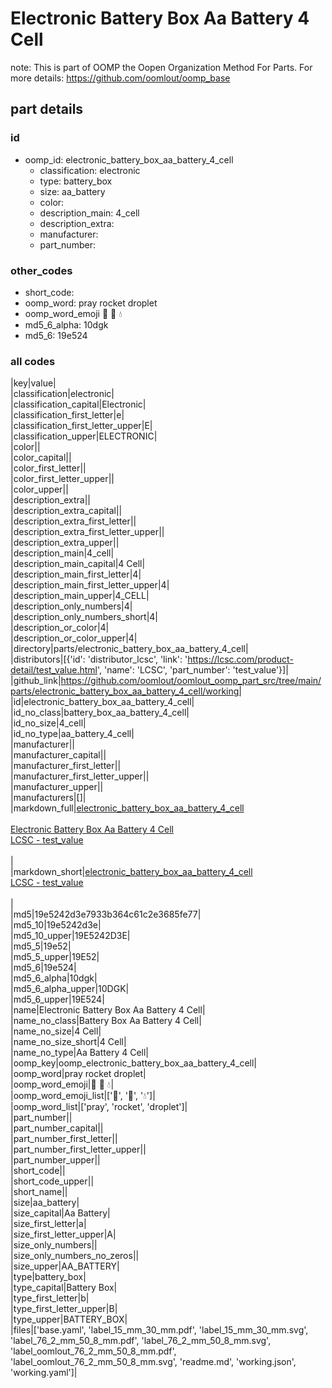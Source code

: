 # Electronic Battery Box Aa Battery 4 Cell  

note: This is part of OOMP the Oopen Organization Method For Parts. For more details: https://github.com/oomlout/oomp_base

##  part details





### id
* oomp_id: electronic_battery_box_aa_battery_4_cell
  * classification: electronic
  * type: battery_box
  * size: aa_battery
  * color: 
  * description_main: 4_cell
  * description_extra: 
  * manufacturer: 
  * part_number: 

### other_codes
* short_code: 
* oomp_word: pray rocket droplet
* oomp_word_emoji :pray: :rocket: :droplet:
* md5_6_alpha: 10dgk
* md5_6: 19e524

### all codes 
|key|value|  
|classification|electronic|  
|classification_capital|Electronic|  
|classification_first_letter|e|  
|classification_first_letter_upper|E|  
|classification_upper|ELECTRONIC|  
|color||  
|color_capital||  
|color_first_letter||  
|color_first_letter_upper||  
|color_upper||  
|description_extra||  
|description_extra_capital||  
|description_extra_first_letter||  
|description_extra_first_letter_upper||  
|description_extra_upper||  
|description_main|4_cell|  
|description_main_capital|4 Cell|  
|description_main_first_letter|4|  
|description_main_first_letter_upper|4|  
|description_main_upper|4_CELL|  
|description_only_numbers|4|  
|description_only_numbers_short|4|  
|description_or_color|4|  
|description_or_color_upper|4|  
|directory|parts/electronic_battery_box_aa_battery_4_cell|  
|distributors|[{'id': 'distributor_lcsc', 'link': 'https://lcsc.com/product-detail/test_value.html', 'name': 'LCSC', 'part_number': 'test_value'}]|  
|github_link|https://github.com/oomlout/oomlout_oomp_part_src/tree/main/parts/electronic_battery_box_aa_battery_4_cell/working|  
|id|electronic_battery_box_aa_battery_4_cell|  
|id_no_class|battery_box_aa_battery_4_cell|  
|id_no_size|4_cell|  
|id_no_type|aa_battery_4_cell|  
|manufacturer||  
|manufacturer_capital||  
|manufacturer_first_letter||  
|manufacturer_first_letter_upper||  
|manufacturer_upper||  
|manufacturers|[]|  
|markdown_full|[electronic_battery_box_aa_battery_4_cell](https://github.com/oomlout/oomlout_oomp_part_src/tree/main/parts/electronic_battery_box_aa_battery_4_cell/working)<br>[](https://github.com/oomlout/oomlout_oomp_part_src/tree/main/parts/electronic_battery_box_aa_battery_4_cell/working)<br>[Electronic Battery Box Aa Battery 4 Cell](https://github.com/oomlout/oomlout_oomp_part_src/tree/main/parts/electronic_battery_box_aa_battery_4_cell/working)<br>[LCSC - test_value<br>](https://lcsc.com/product-detail/test_value.html)<br>|  
|markdown_short|[electronic_battery_box_aa_battery_4_cell](https://github.com/oomlout/oomlout_oomp_part_src/tree/main/parts/electronic_battery_box_aa_battery_4_cell/working)<br>[LCSC - test_value<br>](https://lcsc.com/product-detail/test_value.html)<br>|  
|md5|19e5242d3e7933b364c61c2e3685fe77|  
|md5_10|19e5242d3e|  
|md5_10_upper|19E5242D3E|  
|md5_5|19e52|  
|md5_5_upper|19E52|  
|md5_6|19e524|  
|md5_6_alpha|10dgk|  
|md5_6_alpha_upper|10DGK|  
|md5_6_upper|19E524|  
|name|Electronic Battery Box Aa Battery 4 Cell|  
|name_no_class|Battery Box Aa Battery 4 Cell|  
|name_no_size|4 Cell|  
|name_no_size_short|4 Cell|  
|name_no_type|Aa Battery 4 Cell|  
|oomp_key|oomp_electronic_battery_box_aa_battery_4_cell|  
|oomp_word|pray rocket droplet|  
|oomp_word_emoji|:pray: :rocket: :droplet:|  
|oomp_word_emoji_list|[':pray:', ':rocket:', ':droplet:']|  
|oomp_word_list|['pray', 'rocket', 'droplet']|  
|part_number||  
|part_number_capital||  
|part_number_first_letter||  
|part_number_first_letter_upper||  
|part_number_upper||  
|short_code||  
|short_code_upper||  
|short_name||  
|size|aa_battery|  
|size_capital|Aa Battery|  
|size_first_letter|a|  
|size_first_letter_upper|A|  
|size_only_numbers||  
|size_only_numbers_no_zeros||  
|size_upper|AA_BATTERY|  
|type|battery_box|  
|type_capital|Battery Box|  
|type_first_letter|b|  
|type_first_letter_upper|B|  
|type_upper|BATTERY_BOX|  
|files|['base.yaml', 'label_15_mm_30_mm.pdf', 'label_15_mm_30_mm.svg', 'label_76_2_mm_50_8_mm.pdf', 'label_76_2_mm_50_8_mm.svg', 'label_oomlout_76_2_mm_50_8_mm.pdf', 'label_oomlout_76_2_mm_50_8_mm.svg', 'readme.md', 'working.json', 'working.yaml']|  
